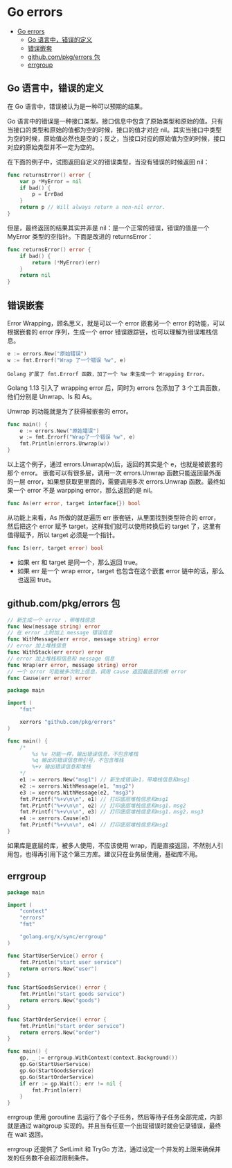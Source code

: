 # Go errors

- [Go errors](#go-errors)
	- [Go 语言中，错误的定义](#go-语言中错误的定义)
	- [错误嵌套](#错误嵌套)
	- [github.com/pkg/errors 包](#githubcompkgerrors-包)
	- [errgroup](#errgroup)

## Go 语言中，错误的定义

在 Go 语言中，错误被认为是一种可以预期的结果。

Go 语言中的错误是一种接口类型。接口信息中包含了原始类型和原始的值。只有当接口的类型和原始的值都为空的时候，接口的值才对应 nil。其实当接口中类型为空的时候，原始值必然也是空的；反之，当接口对应的原始值为空的时候，接口对应的原始类型并不一定为空的。

在下面的例子中，试图返回自定义的错误类型，当没有错误的时候返回 nil：

```go
func returnsError() error {
    var p *MyError = nil
    if bad() {
        p = ErrBad
    }
    return p // Will always return a non-nil error.
}
```

但是，最终返回的结果其实并非是 nil：是一个正常的错误，错误的值是一个 MyError 类型的空指针。下面是改进的 returnsError：

```go
func returnsError() error {
    if bad() {
        return (*MyError)(err)
    }
    return nil
}
```

## 错误嵌套

Error Wrapping，顾名思义，就是可以一个 error 嵌套另一个 error 的功能，可以根据嵌套的 error 序列，生成一个 error 错误跟踪链，也可以理解为错误堆栈信息。

```go
e := errors.New("原始错误")
w := fmt.Errorf("Wrap 了一个错误 %w", e)
```

`Golang 扩展了 fmt.Errorf 函数，加了一个 %w 来生成一个 Wrapping Error。`

Golang 1.13 引入了 wrapping error 后，同时为 errors 包添加了 3 个工具函数，他们分别是 Unwrap、Is 和 As。

Unwrap 的功能就是为了获得被嵌套的 error。

```go
func main() {
    e := errors.New("原始错误")
    w := fmt.Errorf("Wrap了一个错误 %w", e)
    fmt.Println(errors.Unwrap(w))
}
```

以上这个例子，通过 errors.Unwrap(w)后，返回的其实是个 e，也就是被嵌套的那个 error。
嵌套可以有很多层，调用一次 errors.Unwrap 函数只能返回最外面的一层 error，如果想获取更里面的，需要调用多次 errors.Unwrap 函数。最终如果一个 error 不是 warpping error，那么返回的是 nil。

```go
func As(err error, target interface{}) bool
```

从功能上来看，As 所做的就是遍历 err 嵌套链，从里面找到类型符合的 error，然后把这个 error 赋予 target，这样我们就可以使用转换后的 target 了，这里有值得赋予，所以 target 必须是一个指针。

```go
func Is(err, target error) bool
```

- 如果 err 和 target 是同一个，那么返回 true。
- 如果 err 是一个 wrap error，target 也包含在这个嵌套 error 链中的话，那么也返回 true。

## github.com/pkg/errors 包

```go
// 新生成一个 error ，带堆栈信息
func New(message string) error
// 在 error 上附加上 message 错误信息
func WithMessage(err error, message string) error
// error 加上堆栈信息
func WithStack(err error) error
// error 加上堆栈和信息和 message 信息
func Wrap(err error, message string) error
// 一个 error 可能被多次附上信息，调用 cause 返回最底层的根 error
func Cause(err error) error
```

```go
package main

import (
	"fmt"

	xerrors "github.com/pkg/errors"
)

func main() {
	/*
		%s %v 功能一样，输出错误信息，不包含堆栈
		%q 输出的错误信息带引号，不包含堆栈
		%+v 输出错误信息和堆栈
	*/
	e1 := xerrors.New("msg1") // 新生成错误e1，带堆栈信息和msg1
	e2 := xerrors.WithMessage(e1, "msg2")
	e3 := xerrors.WithMessage(e2, "msg3")
	fmt.Printf("%+v\n\n", e1) // 打印底层堆栈信息和msg1
	fmt.Printf("%+v\n\n", e2) // 打印底层堆栈信息和msg1，msg2
	fmt.Printf("%+v\n\n", e3) // 打印底层堆栈信息和msg1，msg2，msg3
	e4 := xerrors.Cause(e3)
	fmt.Printf("%+v\n\n", e4) // 打印底层堆栈信息和msg1
}
```

如果库是底层的库，被多人使用，不应该使用 wrap，而是直接返回，不然别人引用包，也得再引用下这个第三方库。建议只在业务层使用，基础库不用。

## errgroup

```go
package main

import (
	"context"
	"errors"
	"fmt"

	"golang.org/x/sync/errgroup"
)

func StartUserService() error {
	fmt.Println("start user service")
	return errors.New("user")
}

func StartGoodsService() error {
	fmt.Println("start goods service")
	return errors.New("goods")
}

func StartOrderService() error {
	fmt.Println("start order service")
	return errors.New("order")
}

func main() {
	gp, _ := errgroup.WithContext(context.Background())
	gp.Go(StartUserService)
	gp.Go(StartGoodsService)
	gp.Go(StartOrderService)
	if err := gp.Wait(); err != nil {
		fmt.Println(err)
	}
}
```

errgroup 使用 goroutine 去运行了各个子任务，然后等待子任务全部完成，内部就是通过 waitgroup 实现的。并且当有任意一个出现错误时就会记录错误，最终在 wait 返回。

errgroup 还提供了 SetLimit 和 TryGo 方法，通过设定一个并发的上限来确保并发的任务数不会超过限制条件。
